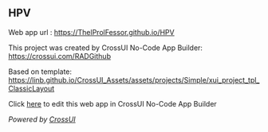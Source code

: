 ## HPV
Web app url : https://ThelProlFessor.github.io/HPV

This project was created by CrossUI No-Code App Builder: https://crossui.com/RADGithub

Based on template: https://linb.github.io/CrossUI_Assets/assets/projects/Simple/xui_project_tpl_ClassicLayout

Click [here](https://crossui.com/RADGithub/#!from=github&owner=ThelProlFessor&repo=HPV) to edit this web app in CrossUI No-Code App Builder

<i>Powered by [CrossUI](https://crossui.com)</i>
